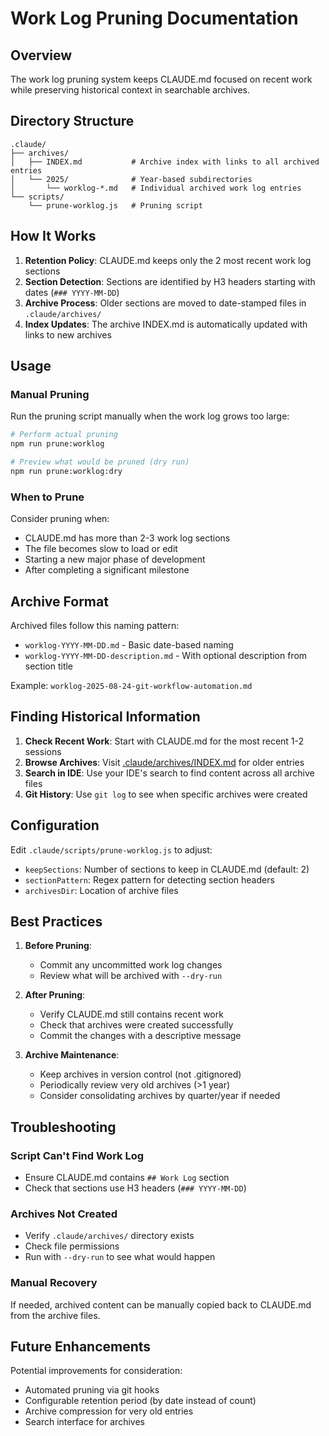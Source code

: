 # Work Log Pruning Documentation

## Overview

The work log pruning system keeps CLAUDE.md focused on recent work while preserving historical context in searchable archives.

## Directory Structure

```
.claude/
├── archives/
│   ├── INDEX.md           # Archive index with links to all archived entries
│   └── 2025/              # Year-based subdirectories
│       └── worklog-*.md   # Individual archived work log entries
└── scripts/
    └── prune-worklog.js   # Pruning script
```

## How It Works

1. **Retention Policy**: CLAUDE.md keeps only the 2 most recent work log sections
2. **Section Detection**: Sections are identified by H3 headers starting with dates (`### YYYY-MM-DD`)
3. **Archive Process**: Older sections are moved to date-stamped files in `.claude/archives/`
4. **Index Updates**: The archive INDEX.md is automatically updated with links to new archives

## Usage

### Manual Pruning

Run the pruning script manually when the work log grows too large:

```bash
# Perform actual pruning
npm run prune:worklog

# Preview what would be pruned (dry run)
npm run prune:worklog:dry
```

### When to Prune

Consider pruning when:
- CLAUDE.md has more than 2-3 work log sections
- The file becomes slow to load or edit
- Starting a new major phase of development
- After completing a significant milestone

## Archive Format

Archived files follow this naming pattern:
- `worklog-YYYY-MM-DD.md` - Basic date-based naming
- `worklog-YYYY-MM-DD-description.md` - With optional description from section title

Example: `worklog-2025-08-24-git-workflow-automation.md`

## Finding Historical Information

1. **Check Recent Work**: Start with CLAUDE.md for the most recent 1-2 sessions
2. **Browse Archives**: Visit [.claude/archives/INDEX.md](.claude/archives/INDEX.md) for older entries
3. **Search in IDE**: Use your IDE's search to find content across all archive files
4. **Git History**: Use `git log` to see when specific archives were created

## Configuration

Edit `.claude/scripts/prune-worklog.js` to adjust:
- `keepSections`: Number of sections to keep in CLAUDE.md (default: 2)
- `sectionPattern`: Regex pattern for detecting section headers
- `archivesDir`: Location of archive files

## Best Practices

1. **Before Pruning**:
   - Commit any uncommitted work log changes
   - Review what will be archived with `--dry-run`

2. **After Pruning**:
   - Verify CLAUDE.md still contains recent work
   - Check that archives were created successfully
   - Commit the changes with a descriptive message

3. **Archive Maintenance**:
   - Keep archives in version control (not .gitignored)
   - Periodically review very old archives (>1 year)
   - Consider consolidating archives by quarter/year if needed

## Troubleshooting

### Script Can't Find Work Log
- Ensure CLAUDE.md contains `## Work Log` section
- Check that sections use H3 headers (`### YYYY-MM-DD`)

### Archives Not Created
- Verify `.claude/archives/` directory exists
- Check file permissions
- Run with `--dry-run` to see what would happen

### Manual Recovery
If needed, archived content can be manually copied back to CLAUDE.md from the archive files.

## Future Enhancements

Potential improvements for consideration:
- Automated pruning via git hooks
- Configurable retention period (by date instead of count)
- Archive compression for very old entries
- Search interface for archives